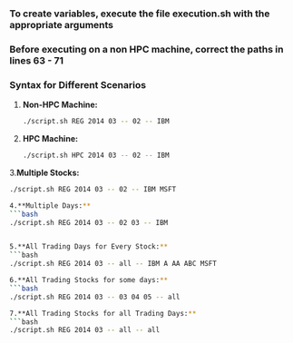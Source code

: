 ### To create variables, execute the file execution.sh with the appropriate arguments
### Before executing on a non HPC machine, correct the paths in lines 63 - 71
### Syntax for Different Scenarios

1. **Non-HPC Machine:**
   ```bash
   ./script.sh REG 2014 03 -- 02 -- IBM

2. **HPC Machine:**
   ```bash
   ./script.sh HPC 2014 03 -- 02 -- IBM

3.**Multiple Stocks:**
   ```bash
   ./script.sh REG 2014 03 -- 02 -- IBM MSFT

4.**Multiple Days:**
  ```bash
   ./script.sh REG 2014 03 -- 02 03 -- IBM


5.**All Trading Days for Every Stock:**
 ```bash
   ./script.sh REG 2014 03 -- all -- IBM A AA ABC MSFT

6.**All Trading Stocks for some days:**
 ```bash
   ./script.sh REG 2014 03 -- 03 04 05 -- all

7.**All Trading Stocks for all Trading Days:**
 ```bash
   ./script.sh REG 2014 03 -- all -- all
   
